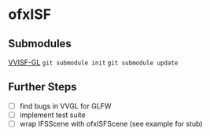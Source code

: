 ofxISF
================



Submodules
--------
[VVISF-GL](https://github.com/mrRay/VVISF-GL)
```git submodule init```
```git submodule update```

Further Steps
-------------
 - [ ] find bugs in VVGL for GLFW
 - [ ] implement test suite
 - [ ] wrap IFSScene with ofxISFScene (see example for stub)
